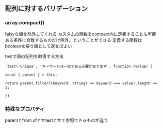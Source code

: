 ## 配列に対するバリデーション
### array.compact()
falsyな値を除外してくれる
カスタムの関数をcompact内に定義することも可能
ある条件に合致するものだけ除外、ということができる
定義する関数はbooleanを戻り値として返せばよい

testで親の配列を取得する方法
```
.test('unique', 'キーワードは一意である必要があります', function (value) {

const { parent } = this;

return parent.filter((keyword: string) => keyword === value).length <= 1;

})
```


### 特殊なプロパティ
parentとfrom
ofとかtestとかで参照できるものが違う